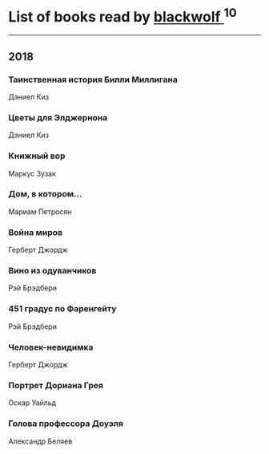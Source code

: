 # List of books read by [blackwolf ](http://vk.com/id236639644)<sup>10</sup>
---

## 2018

### Таинственная история Билли Миллигана
Дэниел Киз


### Цветы для Элджернона
Дэниел Киз


### Книжный вор
Маркус Зузак


### Дом, в котором...
Мариам Петросян


### Война миров
Герберт Джордж


### Вино из одуванчиков
Рэй Брэдбери


### 451 градус по Фаренгейту
Рэй Брэдбери


### Человек-невидимка
Герберт Джордж


### Портрет Дориана Грея
Оскар Уайльд


### Голова профессора Доуэля
Александр Беляев



